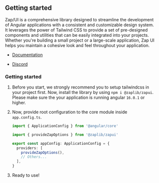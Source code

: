 ## Getting started

Zap/UI is a comprehensive library designed to streamline the development of Angular applications with a consistent and customizable design system. It leverages the power of Tailwind CSS to provide a set of pre-designed components and utilities that can be easily integrated into your projects. Whether you're building a small project or a large-scale application, Zap UI helps you maintain a cohesive look and feel throughout your application.

- [Documentation](https://zapui.togethercreative.co.uk)

- [Discord](https://discord.com/invite/86yn9TgM)

### Getting started

1. Before you start, we strongly recommend you to setup tailwindcss in your project first. Now, install the library by using `npm i @zaplib/zapui`. Please make sure the your application is running angular `16.0.1` or higher.

2. Now, provide root configuration to the core module inside `app.config.ts`.

   ```typescript
   import { ApplicationConfig } from '@angular/core'

   import { provideZapOptions } from '@zaplib/zapui'

   export const appConfig: ApplicationConfig = {
     providers: [
       provideZapOptions(),
       // Others...
     ],
   }
   ```

3. Ready to use!
